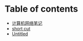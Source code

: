# Table of contents

* [计算机网络笔记](README.md)
* [short cut](untitled.md)
* [Untitled](untitled-1.md)

